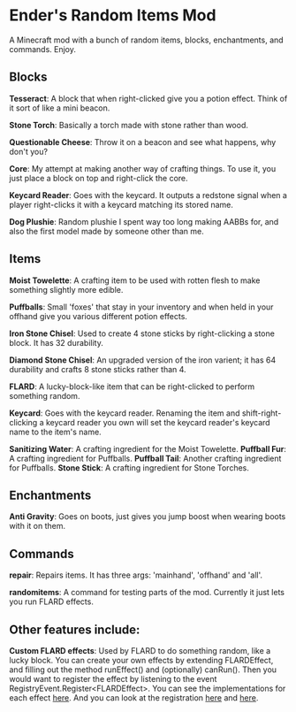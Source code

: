 # Ender's Random Items Mod
A Minecraft mod with a bunch of random items, blocks, enchantments, and commands. Enjoy.

## Blocks

**Tesseract**: A block that when right-clicked give you a potion effect. Think of it sort of like a mini beacon.

**Stone Torch**: Basically a torch made with stone rather than wood.

**Questionable Cheese**: Throw it on a beacon and see what happens, why don't you?

**Core**: My attempt at making another way of crafting things. To use it, you just place a block on top and right-click the core.

**Keycard Reader**: Goes with the keycard. It outputs a redstone signal when a player right-clicks it with a keycard matching its stored name.

**Dog Plushie**: Random plushie I spent way too long making AABBs for, and also the first model made by someone other than me.

## Items

**Moist Towelette**: A crafting item to be used with rotten flesh to make something slightly more edible.

**Puffballs**: Small 'foxes' that stay in your inventory and when held in your offhand give you various different potion effects.

**Iron Stone Chisel**: Used to create 4 stone sticks by right-clicking a stone block. It has 32 durability.

**Diamond Stone Chisel**: An upgraded version of the iron varient; it has 64 durability and crafts 8 stone sticks rather than 4.

**FLARD**: A lucky-block-like item that can be right-clicked to perform something random.

**Keycard**: Goes with the keycard reader. Renaming the item and shift-right-clicking a keycard reader you own will set the keycard reader's keycard name to the item's name.

**Sanitizing Water**: A crafting ingredient for the Moist Towelette.
**Puffball Fur**: A crafting ingredient for Puffballs.
**Puffball Tail**: Another crafting ingredient for Puffballs.
**Stone Stick**: A crafting ingredient for Stone Torches.

## Enchantments

**Anti Gravity**: Goes on boots, just gives you jump boost when wearing boots with it on them.

## Commands

**repair**: Repairs items. It has three args: 'mainhand', 'offhand' and 'all'.

**randomitems**: A command for testing parts of the mod. Currently it just lets you run FLARD effects.

## Other features include:

**Custom FLARD effects**: Used by FLARD to do something random, like a lucky block. You can create your own effects by extending FLARDEffect, and filling out the method runEffect() and (optionally) canRun(). Then you would want to register the effect by listening to the event RegistryEvent.Register&lt;FLARDEffect&gt;.
You can see the implementations for each effect [here](../master/src/main/java/net/enderturret/randomitems/flardeffects).
And you can look at the registration [here](../master/src/main/java/net/enderturret/randomitems/RandomItems.java) and [here](../master/src/main/java/net/enderturret/randomitems/init/ModFlardEffects.java).